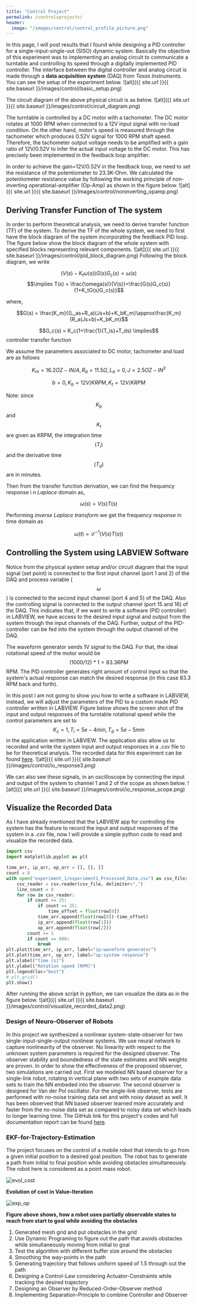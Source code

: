 ```yaml
---
title: "Control Project"
permalink: /controlsprojects/
header:
  image: "/images/control/control_profile_picture.png"
---
```


In this page, I will post results that I found while designing a PID controller for a single-input-single-out (SISO) dynamic system. Basically the objective of this experiment was to implementing an analog circuit to communicate a turntable and controlling its speed through a digitally implemented PID controller. The interface between the digital controller and analog circuit is made through a **data acquisition system** (DAQ) from *Texas Instruments*. You can see the setup of the experiment below.
![alt]({{ site.url }}{{ site.baseurl }}/images/control/basic_setup.png)

The circuit diagram of the above physical circuit is as below.
![alt]({{ site.url }}{{ site.baseurl }}/images/control/circuit_diagram.png)

The turntable is controlled by a DC motor with a tachometer. The DC motor rotates at 1000 RPM when connected to a 12V input signal with no-load condition. On the other hand, motor's speed is measured through the tachometer which produces 0.52V signal for 1000 RPM shaft speed. Therefore, the tachometer output voltage needs to be amplified with a gain ratio of 12V/0.52V to infer the actual input voltage to the DC motor. This has precisely been implemented in the feedback loop amplifier.

In order to achieve the gain=12V/0.52V in the feedback loop, we need to set the resistance of the potentiometer
to 23.3K-Ohm. We calculated the potentiometer resistance value by following the working principle of non-inverting operational-amplifier (Op-Amp) as shown in the figure below.
![alt]({{ site.url }}{{ site.baseurl }}/images/control/noninverting_opamp.png)

## Deriving Transfer Function of The system
In order to perform theoretical analysis, we need to derive transfer function (TF) of the system. To derive the TF of the whole system, we need to first have the block diagram of the system incorporating the feedback PID loop. The figure below show the block diagram of the whole system with specified blocks representing relevant components.
![alt]({{ site.url }}{{ site.baseurl }}/images/control/pid_block_diagram.png)
Following the block diagram, we write

$$\left(V(s) - K_t\omega(s)\right)G(s)G_c(s) = \omega(s)$$
$$\implies T(s) = \frac{\omega(s)}{V(s)}=\frac{G(s)G_c(s)}{1+K_tG(s)G_c(s)}$$

where,

$$G(s) = \frac{K_m}{(L_as+R_a)(Js+b)+K_bK_m}\approx\frac{K_m}{R_a(Js+b)+K_bK_m}$$

$$G_c(s) = K_c(1+\frac{1}{T_is}+T_ds) \implies$$ controller transfer function

We assume the parameters associated to DC motor, tachometer and load are as follows

$$K_m = 16.2 OZ-IN/A, R_a = 11.5 \Omega, L_a = 0, J = 2.5 OZ-IN^2$$

$$b = 0, K_b = 12V/KRPM, K_t = 12V/KRPM$$

Note: since $$K_b$$ and $$K_t$$ are given as KRPM, the integration time $$(T_i)$$ and the derivative time $$(T_d)$$ are in minutes.

Then from the transfer function derivation, we can find the frequency response i n *Laplace* domain as,

$$\omega(s) = V(s)T(s)$$

Performing *inverse Laplace transform* we get the frequency response in time domain as

$$\omega(t) = \mathcal{L}^{-1}(V(s)T(s))$$

## Controlling the System using LABVIEW Software
Notice from the physical system setup and/or circuit diagram that the input signal (set point) is connected to the first input channel (port 1 and 2) of the DAQ and process variable ($$\omega$$) is connected to the second input channel (port 4 and 5) of the DAQ. Also the controlling signal is connected to the output channel (port 15 and 16) of the DAQ. This indicates that, if we want to write a software (PID controller) in LABVIEW, we have access to the desired input signal and output from the system through the input channels of the DAQ. Further, output of the PID-controller can be fed into the system through the output channel of the DAQ.

The waveform generator sends 1V signal to the DAQ. For that, the ideal rotational speed of the motor would be $$(1000/12)*1=83.3RPM$$ RPM. The PID controller generates right amount of control input so that the system's actual response can match the desired response (in this case 83.3 RPM back and forth).

In this post I am not going to show you how to write a software in LABVIEW, instead, we will adjust the parameters of the PID to a custom made PID controller written in LABVIEW.
Figure below shows the screen shot of the input and output responses of the turntable rotational speed while the control parameters are set to $$K_c=1, T_i=5e-4 min, T_d=5e-5 min$$ in the application written in LABVIEW. The application also allow us to recorded and write the system input and output responses in a *.csv* file to be for theoretical analysis. The recorded data for this experiment can be found [here](https://github.com/mattsinbot/Experiment_PID/tree/master/data/experiment_1).
![alt]({{ site.url }}{{ site.baseurl }}/images/control/io_response3.png)

We can also see these signals, in an oscilloscope by connecting the input and output of the system to channel 1 and 2 of the scope as shown below.
![alt]({{ site.url }}{{ site.baseurl }}/images/control/io_response_scope.png)


## Visualize the Recorded Data
As I have already mentioned that the LABVIEW app for controlling the system has the feature to record the input and output responses of the system in a *.csv* file, now I will provide a simple python code to read and visualize the recorded data.

```python
import csv
import matplotlib.pyplot as plt

time_arr, ip_arr, op_arr = [], [], []
count = 0
with open("experiment_1/experiment1_Processed_Data.csv") as csv_file:
    csv_reader = csv.reader(csv_file, delimiter=",")
    line_count = 0
    for row in csv_reader:
    	if count >= 25:
    		if count == 25:
    			time_offset = float(row[0])
    		time_arr.append(float(row[0])-time_offset)
    		ip_arr.append(float(row[1]))
    		op_arr.append(float(row[2]))
    	count += 1
    	if count == 800:
        	break
plt.plot(time_arr, ip_arr, label="ip:waveform generator")
plt.plot(time_arr, op_arr, label="op:system response")
plt.xlabel("time [s]")
plt.ylabel("Rotation speed [RPM]")
plt.legend(loc="best")
# plt.grid()
plt.show()
```
After running the above script in python, we can visualize the data as in the figure below.
![alt]({{ site.url }}{{ site.baseurl }}/images/control/visualize_recorded_data2.png)

### Design of Neuro-Observer of Robots
In this project we synthesized a nonlinear system-state-observer for two single-input-single-output
nonlinear systems. We use neural network to capture nonlinearity of the observer. No linearity
with respect to the unknown system parameters is required for the designed observer. The observer
stability and boundedness of the state estimates and NN weights are proven. In order to show the
effectiveness of the proposed observer, two simulations are carried out. First we modeled NN based
observer for a single-link robot, rotating in vertical plane with two sets of example data sets to train the NN embeded into the observer. The second observer is designed for Van der Pol oscillator. For the single-link observer, tests are performed with no-noise training data set and with noisy dataset as well. It has been observed that NN based observer learned more accurately and faster from the no-noise data set as compared to noisy data set which leads to longer learning time. The GitHub link for this project's codes and full documentation report can be found [here](https://github.com/mattsinbot/Neuro-Observer-for-Dynamical-Systems).

### EKF-for-Trajectory-Estimation
The project focuses on the control of a mobile robot that intends to go from a given initial position to a desired goal position. The robot has to generate a path from initial to final position while avoiding obstacles simultaneously. The robot here is considered as a point mass robot.

![evol_cost](/images/control/Value_growth9.gif)

**Evolution of cost in Value-Iteration**

![exp_op](/images/control//Obs_Avoidance196.gif)

**Figure above shows, how a robot uses partially observable states to reach from start to goal while avoiding the obstacles**


1. Generated mesh grid and put obstacles in the grid
2. Use Dynamic Programing to figure out the path that avoids obstacles while simultaneously moving from initial to goal
3. Test the algorithm with different buffer size around the obstacles
4. Smoothing the way-points in the path
5. Generating trajectory that follows uniform speed of 1.5 through out the path
6. Designing a Control-Law considering Actuator-Constraints while tracking the desired trajectory
7. Designing an Observer by Reduced-Order-Observer method
8. Implementing Separation-Principle to combine Controller and Observer
